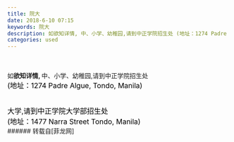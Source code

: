 ```yaml
---
title: 院大
date: 2018-6-10 07:15
keywords: 院大
description: 如欲知详情, 中、小学、幼稚园,请到中正学院招生处 (地址：1274 Padre Algue, Tondo, Manila)大学,请到中正学院大学部招生处 (地址：1477 Narra Street Tondo, Manila)
categories: used
---
```

<td class="t_f" id="postmessage_1406685">

<br/>
<br/>
如<strong>欲知详情, </strong>中、小学、幼稚园,请到中正学院招生处<font color="#000"><div align="left"><font style="color:rgb(0, 0, 0)"><font style="background-color:transparent"><font face="Tahoma,&amp;amp"><font style="font-size:16px"> (地址：1274 Padre Algue, Tondo, Manila)</font></font></font></font></div></font><br/>
<font style="color:rgb(135, 135, 135)"><font style="background-color:transparent"></font></font><br/>
<font style="color:rgb(135, 135, 135)"><font style="background-color:transparent"></font></font><font color="#000000"><div align="left"><font style="color:rgb(0, 0, 0)"><font style="background-color:transparent"><font face="Tahoma,&amp;amp"><font style="font-size:16px">大学,请到中正学院大学部招生处 </font></font></font></font></div></font><font color="#000000"><div align="left"><font style="color:rgb(0, 0, 0)"><font style="background-color:transparent"><font face="Tahoma,&amp;amp"><font style="font-size:16px">(地址：1477 Narra Street Tondo, Manila)</font></font></font></font></div></font></td>
###### 转载自[菲龙网]